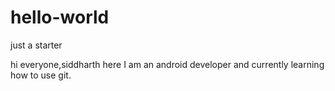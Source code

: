 # hello-world
just a starter

hi everyone,siddharth here
I am an android developer and currently learning how to use git.

